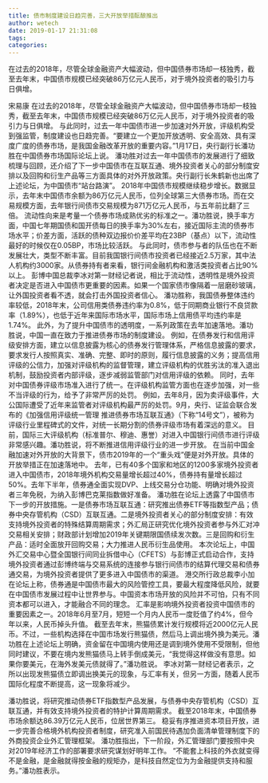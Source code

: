 ```yaml
---
title: 债市制度建设日趋完善，三大开放举措酝酿推出
author: wetech
date: 2019-01-17 21:31:08
tags: 
categories: 
---
```

在过去的2018年，尽管全球金融资产大幅波动，但中国债券市场却一枝独秀，截至去年末，中国债市规模已经突破86万亿元人民币，对于境外投资者的吸引力与日俱增。
<!-- more -->
宋易康
在过去的2018年，尽管全球金融资产大幅波动，但中国债券市场却一枝独秀，截至去年末，中国债市规模已经突破86万亿元人民币，对于境外投资者的吸引力与日俱增。
与此同时，过去一年中国债市进一步加速对外开放，评级机构受到强监管，制度建设也日趋完善。“要建立一个更加开放透明、安全高效、具有深度广度的债券市场，是我国金融改革开放的重要内容。”1月17日，央行副行长潘功胜在中国债券市场国际论坛上说。
潘功胜对过去一年中国债市的发展进行了细致梳理与回顾，还介绍了下一步中国债市在互联互通、境外投资者关心的部分制度安排以及回购和衍生产品等三方面具体的对外开放政策。央行副行长朱鹤新也出席了上述论坛，为中国债市“站台路演”。
2018年中国债市规模继续稳步增长。数据显示，去年末中国债市余额为86万亿元人民币，位列全球第三大债券市场。而在交易规模方面，去年银行间债市交易规模为871万亿元人民币，与五年前比翻了三倍。
流动性向来是考量一个债券市场成熟优劣的标准之一。潘功胜说，换手率方面，中国七年期国债和国开债每日的换手率为30%左右，接近国际主流的债券市场水平；价差方面，活跃的债种双边报价价差平均在23BP（基点）以下，流动性最好的时候仅在0.05BP，市场比较活跃。
与此同时，债市参与者的队伍也在不断发展壮大，类型不断丰富。目前我国银行间债市投资者已经接近2.5万家，其中法人机构约3000家。从债券持有者来看，银行间金融机构和激活类投资者占比90%以上。
彭博中国总裁李冰对第一财经记者说，相比于流动性，透明性是境外投资者决定是否进入中国债市更重要的因素。如果一个国家债市像隔着一层磨砂玻璃，让外国投资者看不透，就会打击外国投资者信心。
潘功胜称，我国债券整体违约率较低，2018年末，公司信用类债券违约率为0.8%，低于同期商业银行不良贷款率（1.89%），也低于近年来国际市场水平，国际市场上信用债平均违约率是1.74%。
此外，为了提升中国债市的透明度，一系列政策在去年加速落地。潘功胜说，中国一直在致力于推进债券市场的制度建设。
例如，在债券发行和信用评级安排方面，建立以信息披露为核心的债券发行管理体系，严格信息披露的要求，要求发行人按照真实、准确、完整、即时的原则，履行信息披露的义务；提高信用评级的公信力，加强对评级机构的监督管理，建立评级机构的优胜劣汰的准入退出机制，鼓励投资者内部评级，逐步减弱监管部门对信用评级的依赖。
同时，去年对中国债券评级市场准入进行了统一。在评级机构监管方面也在逐步加强，对一些不当评级的行为，给予了非常严厉的处罚。
例如，去年8月，因为卖评级事件，大公国际遭受了近年来监管者对评级机构最严厉的处罚。9月，央行、证监会联合发布的《加强信用评级统一管理 推进债券市场互联互通》（下称“14号文”），被称为评级行业里程碑式的文件，对统一长期分割的债券评级市场有着深远的意义。
目前，国际三大评级机构（标准普尔、穆迪、惠誉）对进入中国银行间债市进行评级非常感兴趣。潘功胜说，将不断推进信用评级行业的进一步开放。
在当前中国金融加速对外开放的大背景下，债市2019年的一个“重头戏”便是对外开放。具体的开放举措正在加速落地中。
去年，已有40多个国家和地区的1200多家境外投资者进入中国债市，2018年境外机构交易量增长超过40%，债券持有量增长超过50%。去年下半年，债券通全面实现DVP、上线交易分仓功能、明确对境外投资者三年免税，为纳入彭博巴克莱指数做好准备。
潘功胜在论坛上透露了中国债市下一步的开放措施。一是债券市场互联互通：研究推出债券ETF等指数型产品；债券中央存管机构（CSD）互联互通。二是境外投资者关心的部分制度安排：有效支持境外投资者的特殊结算周期需求；外汇局正研究优化境外投资者参与外汇对冲交易相关安排；财政部计划增加2019年关键期限国债续发次数。三是回购和衍生产品：适时全面放开回购交易；大力推进人民币衍生品使用。
本次论坛上，中国外汇交易中心暨全国银行间同业拆借中心（CFETS）与彭博正式启动合作，支持境外投资者通过彭博终端与交易系统的连接参与银行间债市的结算代理交易和债券通交易，为境外投资者提供了更多进入中国债市的渠道。
港交所行政总裁李小加在论坛上称，债券通是中国债市最大的风险管控工具，要最大程度降低风险，就要在中国债市发展过程中让世界参与。中国资本市场开放的风险并不可怕，只有不同资本都可以进入，才能融合不同的理念。
汇率是影响境外投资者投资中国债市的重要因素之一。2018年6月至7月，短短一个月内人民币一度贬值了约4%，但今年以来，人民币掉头升值。
截至去年末，熊猫债累计发行规模将近2000亿元人民币。不过，一些机构选择在中国市场发行熊猫债，然后马上调出境外换为美元。潘功胜在上述论坛上明确，资金留在中国境内使用还是调到境外使用不受限制，但他同时建议，不要在境内发熊猫债马上转手倒成美元，“我觉得这样做没有意思。如果你要美元，在海外发美元债就得了。”潘功胜说。
李冰对第一财经记者表示，之所以出现发熊猫债立即调出换美元的现象，与汇率有关，但另一方面，随着人民币国际化程度不断提高，这一现象将减少。
 
 
潘功胜说，将研究推动债券ETF指数型产品发展，与债券中央存管机构（CSD）互联互通，并有效支持境外投资者的特护计算周期需求。
截至2018年末，中国债券市场余额达86.39万亿元人民币，位居世界第三。
稳妥有序推进资本项目开放，进一步完善合格境外机构投资者制度，研究准入前国民待遇加负面清单管理制度下的外商投资企业外汇管理框架。
潘功胜指出，下一阶段，外汇管理部门要按照中央对2019年经济工作的部署要求研究谋划好明年工作。
“不能套上科技的外衣就变得不是金融，是金融就得按金融的规矩办，是科技自然定位为为金融提供支持和服务。”潘功胜表示。
